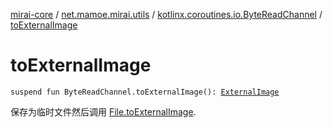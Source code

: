 [mirai-core](../../index.md) / [net.mamoe.mirai.utils](../index.md) / [kotlinx.coroutines.io.ByteReadChannel](index.md) / [toExternalImage](./to-external-image.md)

# toExternalImage

`suspend fun ByteReadChannel.toExternalImage(): `[`ExternalImage`](../-external-image/index.md)

保存为临时文件然后调用 [File.toExternalImage](../java.io.-file/to-external-image.md).

